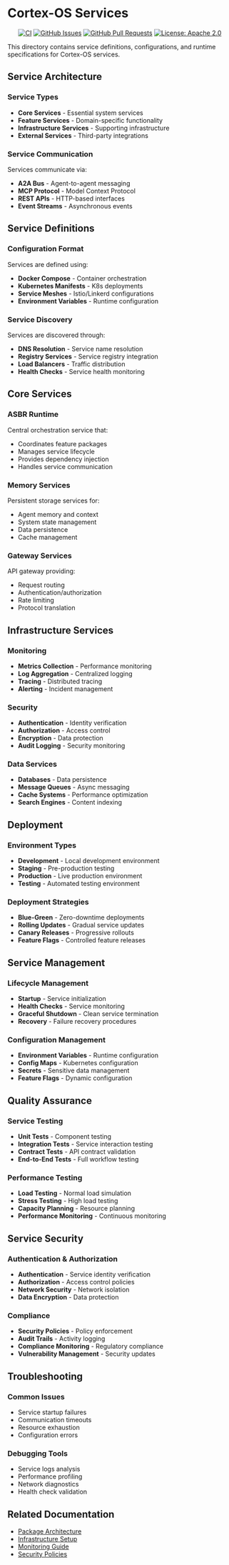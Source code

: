 # Cortex-OS Services

<div align="center">

[![CI](https://github.com/cortex-os/cortex-os/actions/workflows/ci.yml/badge.svg)](https://github.com/cortex-os/cortex-os/actions/workflows/ci.yml)
[![GitHub Issues](https://img.shields.io/github/issues/cortex-os/cortex-os)](https://github.com/cortex-os/cortex-os/issues)
[![GitHub Pull Requests](https://img.shields.io/github/issues-pr/cortex-os/cortex-os)](https://github.com/cortex-os/cortex-os/pulls)
[![License: Apache 2.0](https://img.shields.io/badge/License-Apache_2.0-blue.svg)](https://opensource.org/licenses/Apache-2.0)

</div>

This directory contains service definitions, configurations, and runtime specifications for Cortex-OS services.

## Service Architecture

### Service Types

- **Core Services** - Essential system services
- **Feature Services** - Domain-specific functionality
- **Infrastructure Services** - Supporting infrastructure
- **External Services** - Third-party integrations

### Service Communication

Services communicate via:

- **A2A Bus** - Agent-to-agent messaging
- **MCP Protocol** - Model Context Protocol
- **REST APIs** - HTTP-based interfaces
- **Event Streams** - Asynchronous events

## Service Definitions

### Configuration Format

Services are defined using:

- **Docker Compose** - Container orchestration
- **Kubernetes Manifests** - K8s deployments
- **Service Meshes** - Istio/Linkerd configurations
- **Environment Variables** - Runtime configuration

### Service Discovery

Services are discovered through:

- **DNS Resolution** - Service name resolution
- **Registry Services** - Service registry integration
- **Load Balancers** - Traffic distribution
- **Health Checks** - Service health monitoring

## Core Services

### ASBR Runtime

Central orchestration service that:

- Coordinates feature packages
- Manages service lifecycle
- Provides dependency injection
- Handles service communication

### Memory Services

Persistent storage services for:

- Agent memory and context
- System state management
- Data persistence
- Cache management

### Gateway Services

API gateway providing:

- Request routing
- Authentication/authorization
- Rate limiting
- Protocol translation

## Infrastructure Services

### Monitoring

- **Metrics Collection** - Performance monitoring
- **Log Aggregation** - Centralized logging
- **Tracing** - Distributed tracing
- **Alerting** - Incident management

### Security

- **Authentication** - Identity verification
- **Authorization** - Access control
- **Encryption** - Data protection
- **Audit Logging** - Security monitoring

### Data Services

- **Databases** - Data persistence
- **Message Queues** - Async messaging
- **Cache Systems** - Performance optimization
- **Search Engines** - Content indexing

## Deployment

### Environment Types

- **Development** - Local development environment
- **Staging** - Pre-production testing
- **Production** - Live production environment
- **Testing** - Automated testing environment

### Deployment Strategies

- **Blue-Green** - Zero-downtime deployments
- **Rolling Updates** - Gradual service updates
- **Canary Releases** - Progressive rollouts
- **Feature Flags** - Controlled feature releases

## Service Management

### Lifecycle Management

- **Startup** - Service initialization
- **Health Checks** - Service monitoring
- **Graceful Shutdown** - Clean service termination
- **Recovery** - Failure recovery procedures

### Configuration Management

- **Environment Variables** - Runtime configuration
- **Config Maps** - Kubernetes configuration
- **Secrets** - Sensitive data management
- **Feature Flags** - Dynamic configuration

## Quality Assurance

### Service Testing

- **Unit Tests** - Component testing
- **Integration Tests** - Service interaction testing
- **Contract Tests** - API contract validation
- **End-to-End Tests** - Full workflow testing

### Performance Testing

- **Load Testing** - Normal load simulation
- **Stress Testing** - High load testing
- **Capacity Planning** - Resource planning
- **Performance Monitoring** - Continuous monitoring

## Service Security

### Authentication & Authorization

- **Authentication** - Service identity verification
- **Authorization** - Access control policies
- **Network Security** - Network isolation
- **Data Encryption** - Data protection

### Compliance

- **Security Policies** - Policy enforcement
- **Audit Trails** - Activity logging
- **Compliance Monitoring** - Regulatory compliance
- **Vulnerability Management** - Security updates

## Troubleshooting

### Common Issues

- Service startup failures
- Communication timeouts
- Resource exhaustion
- Configuration errors

### Debugging Tools

- Service logs analysis
- Performance profiling
- Network diagnostics
- Health check validation

## Related Documentation

- [Package Architecture](/packages/README.md)
- [Infrastructure Setup](/infra/README.md)
- [Monitoring Guide](/docs/)
- [Security Policies](/SECURITY.md)
